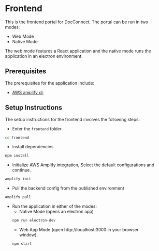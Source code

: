 # Frontend

This is the frontend portal for DocConnect. The portal can be run in two modes:

- Web Mode
- Native Mode

The web mode features a React application and the native mode runs the application in an electron environment.

## Prerequisites

The prerequisites for the application include:

- [AWS amplify cli](https://github.com/aws-amplify/amplify-cli)

## Setup Instructions

The setup instructions for the frontend involves the following steps:

- Enter the `frontend` folder

```bash
cd frontend
```

- Install dependencies

```bash
npm install
```

- Initialize AWS Amplify integration, Select the default configurations and continue.

```bash
amplify init
```

- Pull the backend config from the published environment

```bash
amplify pull
```

- Run the application in either of the modes:
  - Native Mode (opens an electron app)
  ```bash
  npm run electron-dev
  ```
  - Web App Mode (open http://localhost:3000 in your browser window).
  ```bash
  npm start
  ```

